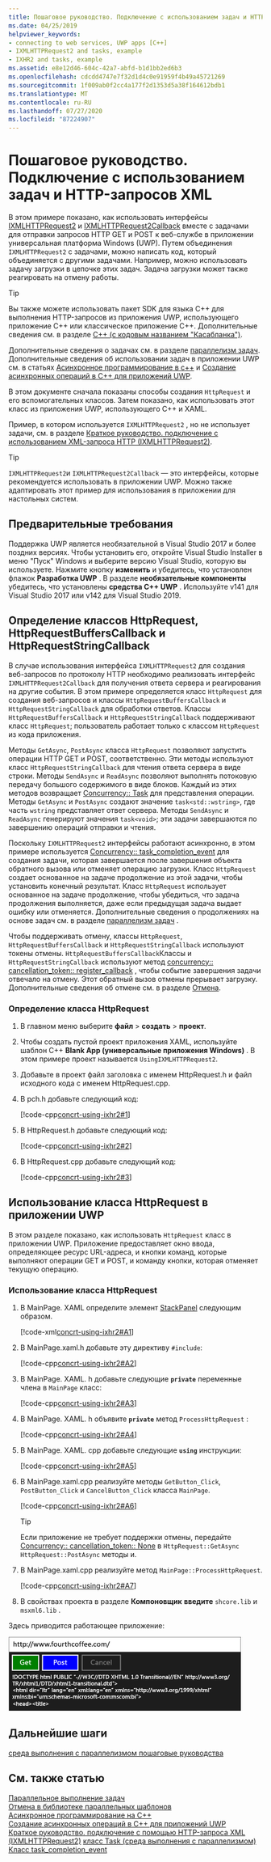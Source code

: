 ```yaml
---
title: Пошаговое руководство. Подключение с использованием задач и HTTP-запросов XML
ms.date: 04/25/2019
helpviewer_keywords:
- connecting to web services, UWP apps [C++]
- IXMLHTTPRequest2 and tasks, example
- IXHR2 and tasks, example
ms.assetid: e8e12d46-604c-42a7-abfd-b1d1bb2ed6b3
ms.openlocfilehash: cdcdd4747e7f32d1d4c0e91959f4b49a45721269
ms.sourcegitcommit: 1f009ab0f2cc4a177f2d1353d5a38f164612bdb1
ms.translationtype: MT
ms.contentlocale: ru-RU
ms.lasthandoff: 07/27/2020
ms.locfileid: "87224907"
---
```

# <a name="walkthrough-connecting-using-tasks-and-xml-http-requests"></a>Пошаговое руководство. Подключение с использованием задач и HTTP-запросов XML

В этом примере показано, как использовать интерфейсы [IXMLHTTPRequest2](/windows/win32/api/msxml6/nn-msxml6-ixmlhttprequest2) и [IXMLHTTPRequest2Callback](/windows/win32/api/msxml6/nn-msxml6-ixmlhttprequest2callback) вместе с задачами для отправки запросов HTTP GET и POST к веб-службе в приложении универсальная платформа Windows (UWP). Путем объединения `IXMLHTTPRequest2` с задачами, можно написать код, который объединяется с другими задачами. Например, можно использовать задачу загрузки в цепочке этих задач. Задача загрузки может также реагировать на отмену работы.

> [!TIP]
> Вы также можете использовать пакет SDK для языка C++ для выполнения HTTP-запросов из приложения UWP, использующего приложение C++ или классическое приложение C++. Дополнительные сведения см. в разделе [C++ (с кодовым названием "Касабланка")](https://github.com/Microsoft/cpprestsdk).

Дополнительные сведения о задачах см. в разделе [параллелизм задач](../../parallel/concrt/task-parallelism-concurrency-runtime.md). Дополнительные сведения об использовании задач в приложении UWP см. в статьях [Асинхронное программирование в c++](/windows/uwp/threading-async/asynchronous-programming-in-cpp-universal-windows-platform-apps) и [Создание асинхронных операций в C++ для приложений UWP](../../parallel/concrt/creating-asynchronous-operations-in-cpp-for-windows-store-apps.md).

В этом документе сначала показаны способы создания `HttpRequest` и его вспомогательных классов. Затем показано, как использовать этот класс из приложения UWP, использующего C++ и XAML.

Пример, в котором используется `IXMLHTTPRequest2` , но не использует задачи, см. в разделе [Краткое руководство. подключение с использованием XML-запроса HTTP (IXMLHTTPRequest2)](/previous-versions/windows/apps/hh770550\(v=win.10\)).

> [!TIP]
> `IXMLHTTPRequest2`и `IXMLHTTPRequest2Callback` — это интерфейсы, которые рекомендуется использовать в приложении UWP. Можно также адаптировать этот пример для использования в приложении для настольных систем.

## <a name="prerequisites"></a>Предварительные требования

Поддержка UWP является необязательной в Visual Studio 2017 и более поздних версиях. Чтобы установить его, откройте Visual Studio Installer в меню "Пуск" Windows и выберите версию Visual Studio, которую вы используете. Нажмите кнопку **изменить** и убедитесь, что установлен флажок **Разработка UWP** . В разделе **необязательные компоненты** убедитесь, что установлены **средства C++ UWP** . Используйте v141 для Visual Studio 2017 или v142 для Visual Studio 2019.

## <a name="defining-the-httprequest-httprequestbufferscallback-and-httprequeststringcallback-classes"></a>Определение классов HttpRequest, HttpRequestBuffersCallback и HttpRequestStringCallback

В случае использования интерфейса `IXMLHTTPRequest2` для создания веб-запросов по протоколу HTTP необходимо реализовать интерфейс `IXMLHTTPRequest2Callback` для получения ответа сервера и реагирования на другие события. В этом примере определяется класс `HttpRequest` для создания веб-запросов и классы `HttpRequestBuffersCallback` и `HttpRequestStringCallback` для обработки ответов. Классы `HttpRequestBuffersCallback` и `HttpRequestStringCallback` поддерживают класс `HttpRequest`; пользователь работает только с классом `HttpRequest` из кода приложения.

Методы `GetAsync`, `PostAsync` класса `HttpRequest` позволяют запустить операции HTTP GET и POST, соответственно. Эти методы используют класс `HttpRequestStringCallback` для чтения ответа сервера в виде строки. Методы `SendAsync` и `ReadAsync` позволяют выполнять потоковую передачу большого содержимого в виде блоков. Каждый из этих методов возвращает [Concurrency:: Task](../../parallel/concrt/reference/task-class.md) для представления операции. Методы `GetAsync` и `PostAsync` создают значение `task<std::wstring>`, где часть `wstring` представляет ответ сервера. Методы `SendAsync` и `ReadAsync` генерируют значения `task<void>`; эти задачи завершаются по завершению операций отправки и чтения.

Поскольку `IXMLHTTPRequest2` интерфейсы работают асинхронно, в этом примере используется [Concurrency:: task_completion_event](../../parallel/concrt/reference/task-completion-event-class.md) для создания задачи, которая завершается после завершения объекта обратного вызова или отменяет операцию загрузки. Класс `HttpRequest` создает основанное на задаче продолжение из этой задачи, чтобы установить конечный результат. Класс `HttpRequest` использует основанное на задаче продолжение, чтобы убедиться, что задача продолжения выполняется, даже если предыдущая задача выдает ошибку или отменяется. Дополнительные сведения о продолжениях на основе задач см. в разделе [параллелизм задач](../../parallel/concrt/task-parallelism-concurrency-runtime.md) .

Чтобы поддерживать отмену, классы `HttpRequest`, `HttpRequestBuffersCallback` и `HttpRequestStringCallback` используют токены отмены. `HttpRequestBuffersCallback`Классы и `HttpRequestStringCallback` используют метод [concurrency:: cancellation_token:: register_callback](reference/cancellation-token-class.md#register_callback) , чтобы событие завершения задачи отвечало на отмену. Этот обратный вызов отмены прерывает загрузку. Дополнительные сведения об отмене см. в разделе [Отмена](../../parallel/concrt/exception-handling-in-the-concurrency-runtime.md#cancellation).

### <a name="to-define-the-httprequest-class"></a>Определение класса HttpRequest

1. В главном меню выберите **файл**  >  **создать**  >  **проект**.

1. Чтобы создать пустой проект приложения XAML, используйте шаблон C++ **Blank App (универсальные приложения Windows)** . В этом примере проект называется `UsingIXMLHTTPRequest2`.

1. Добавьте в проект файл заголовка с именем HttpRequest.h и файл исходного кода с именем HttpRequest.cpp.

1. В pch.h добавьте следующий код:

   [!code-cpp[concrt-using-ixhr2#1](../../parallel/concrt/codesnippet/cpp/walkthrough-connecting-using-tasks-and-xml-http-requests_1.h)]

1. В HttpRequest.h добавьте следующий код:

   [!code-cpp[concrt-using-ixhr2#2](../../parallel/concrt/codesnippet/cpp/walkthrough-connecting-using-tasks-and-xml-http-requests_2.h)]

1. В HttpRequest.cpp добавьте следующий код:

   [!code-cpp[concrt-using-ixhr2#3](../../parallel/concrt/codesnippet/cpp/walkthrough-connecting-using-tasks-and-xml-http-requests_3.cpp)]

## <a name="using-the-httprequest-class-in-a-uwp-app"></a>Использование класса HttpRequest в приложении UWP

В этом разделе показано, как использовать `HttpRequest` класс в приложении UWP. Приложение предоставляет окно ввода, определяющее ресурс URL-адреса, и кнопки команд, которые выполняют операции GET и POST, и команду кнопки, которая отменяет текущую операцию.

### <a name="to-use-the-httprequest-class"></a>Использование класса HttpRequest

1. В MainPage. XAML определите элемент [StackPanel](/uwp/api/windows.ui.xaml.controls.stackpanel) следующим образом.

   [!code-xml[concrt-using-ixhr2#A1](../../parallel/concrt/codesnippet/xaml/walkthrough-connecting-using-tasks-and-xml-http-requests_4.xaml)]

1. В MainPage.xaml.h добавьте эту директиву `#include`:

   [!code-cpp[concrt-using-ixhr2#A2](../../parallel/concrt/codesnippet/cpp/walkthrough-connecting-using-tasks-and-xml-http-requests_5.h)]

1. В MainPage. XAML. h добавьте следующие **`private`** переменные члена в `MainPage` класс:

   [!code-cpp[concrt-using-ixhr2#A3](../../parallel/concrt/codesnippet/cpp/walkthrough-connecting-using-tasks-and-xml-http-requests_6.h)]

1. В MainPage. XAML. h объявите **`private`** метод `ProcessHttpRequest` :

   [!code-cpp[concrt-using-ixhr2#A4](../../parallel/concrt/codesnippet/cpp/walkthrough-connecting-using-tasks-and-xml-http-requests_7.h)]

1. В MainPage. XAML. cpp добавьте следующие **`using`** инструкции:

   [!code-cpp[concrt-using-ixhr2#A5](../../parallel/concrt/codesnippet/cpp/walkthrough-connecting-using-tasks-and-xml-http-requests_8.cpp)]

1. В MainPage.xaml.cpp реализуйте методы `GetButton_Click`, `PostButton_Click` и `CancelButton_Click` класса `MainPage`.

   [!code-cpp[concrt-using-ixhr2#A6](../../parallel/concrt/codesnippet/cpp/walkthrough-connecting-using-tasks-and-xml-http-requests_9.cpp)]

   > [!TIP]
   > Если приложение не требует поддержки отмены, передайте [Concurrency:: cancellation_token:: None](reference/cancellation-token-class.md#none) в `HttpRequest::GetAsync` `HttpRequest::PostAsync` методы и.

1. В MainPage.xaml.cpp реализуйте метод `MainPage::ProcessHttpRequest`.

   [!code-cpp[concrt-using-ixhr2#A7](../../parallel/concrt/codesnippet/cpp/walkthrough-connecting-using-tasks-and-xml-http-requests_10.cpp)]

1. В свойствах проекта в разделе **Компоновщик** **введите** `shcore.lib` и `msxml6.lib` .

Здесь приводится работающее приложение:

![Выполняемое приложение среда выполнения Windows](../../parallel/concrt/media/concrt_usingixhr2.png "Выполняемое приложение среда выполнения Windows")

## <a name="next-steps"></a>Дальнейшие шаги

[среда выполнения с параллелизмом пошаговые руководства](../../parallel/concrt/concurrency-runtime-walkthroughs.md)

## <a name="see-also"></a>См. также статью

[Параллельное выполнение задач](../../parallel/concrt/task-parallelism-concurrency-runtime.md)<br/>
[Отмена в библиотеке параллельных шаблонов](cancellation-in-the-ppl.md)<br/>
[Асинхронное программирование на C++](/windows/uwp/threading-async/asynchronous-programming-in-cpp-universal-windows-platform-apps)<br/>
[Создание асинхронных операций в C++ для приложений UWP](../../parallel/concrt/creating-asynchronous-operations-in-cpp-for-windows-store-apps.md)<br/>
[Краткое руководство. подключение с помощью HTTP-запроса XML (IXMLHTTPRequest2)](/previous-versions/windows/apps/hh770550\(v=win.10\)) 
 [класс Task (среда выполнения с параллелизмом)](../../parallel/concrt/reference/task-class.md)<br/>
[Класс task_completion_event](../../parallel/concrt/reference/task-completion-event-class.md)
